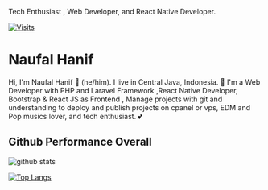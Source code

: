 Tech Enthusiast , Web Developer, and React Native Developer.

[![Visits](https://gpvc.arturio.dev/nahansans)](https://github.com/nahansans)

# Naufal Hanif

Hi, I'm Naufal Hanif 👨 (he/him). I live in Central Java, Indonesia. 🙌 I'm a Web Developer with PHP and Laravel Framework ,React Native Developer, Bootstrap & React JS as Frontend , Manage projects with git and understanding to deploy and publish projects on cpanel or vps, EDM and Pop musics lover, and tech enthusiast. 💕

## Github Performance Overall

![github stats](https://github-readme-stats.vercel.app/api?username=nahansans&show_icons=true&theme=radical)

[![Top Langs](https://github-readme-stats.vercel.app/api/top-langs/?username=nahansans&layout=compact)](https://github.com/mahansans)

<!--
**nahansans/nahansans** is a ✨ _special_ ✨ repository because its `README.md` (this file) appears on your GitHub profile.

Here are some ideas to get you started:

- 🔭 I’m currently working on ...
- 🌱 I’m currently learning ...
- 👯 I’m looking to collaborate on ...
- 🤔 I’m looking for help with ...
- 💬 Ask me about ...
- 📫 How to reach me: ...
- 😄 Pronouns: ...
- ⚡ Fun fact: ...
-->
